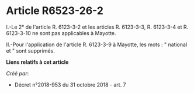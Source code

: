 # Article R6523-26-2

I.-Le 2° de l'article R. 6123-3-2 et les articles R. 6123-3-3, R. 6123-3-4 et R. 6123-3-10 ne sont pas applicables à Mayotte.

II.-Pour l'application de l'article R. 6123-3-9 à Mayotte, les mots : " national et " sont supprimés.

**Liens relatifs à cet article**

_Créé par_:

  - Décret n°2018-953 du 31 octobre 2018 - art. 7
